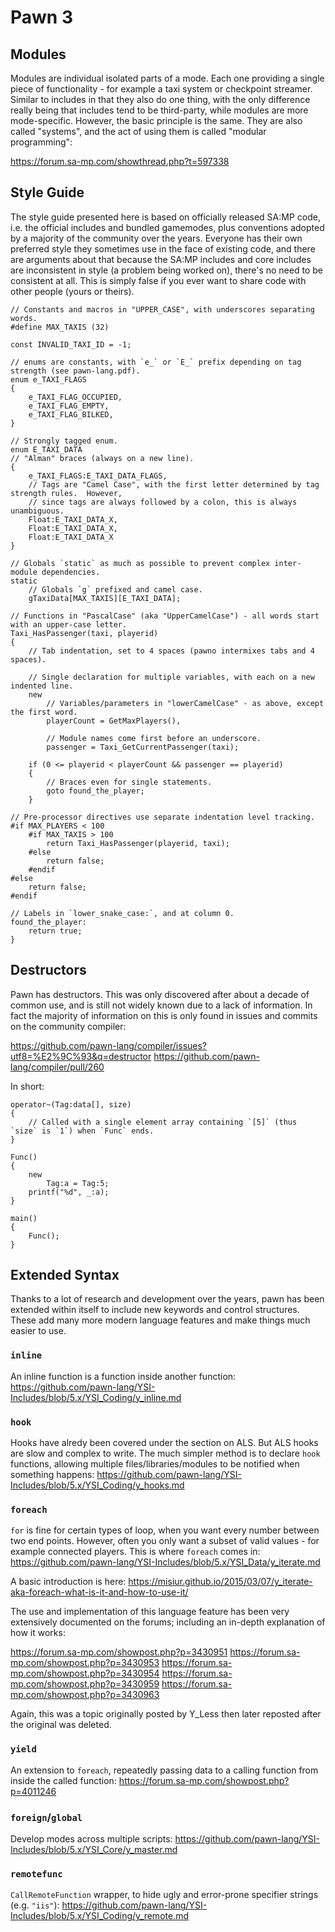 # Pawn 3

## Modules

Modules are individual isolated parts of a mode.  Each one providing a single piece of functionality - for example a taxi system or checkpoint streamer.  Similar to includes in that they also do one thing, with the only difference really being that includes tend to be third-party, while modules are more mode-specific.  However, the basic principle is the same.  They are also called "systems", and the act of using them is called "modular programming":

https://forum.sa-mp.com/showthread.php?t=597338

## Style Guide

The style guide presented here is based on officially released SA:MP code, i.e. the official includes and bundled gamemodes, plus conventions adopted by a majority of the community over the years.  Everyone has their own preferred style they sometimes use in the face of existing code, and there are arguments about that because the SA:MP includes and core includes are inconsistent in style (a problem being worked on), there's no need to be consistent at all.  This is simply false if you ever want to share code with other people (yours or theirs).

```pawn
// Constants and macros in "UPPER_CASE", with underscores separating words.
#define MAX_TAXIS (32)

const INVALID_TAXI_ID = -1;

// enums are constants, with `e_` or `E_` prefix depending on tag strength (see pawn-lang.pdf).
enum e_TAXI_FLAGS
{
	e_TAXI_FLAG_OCCUPIED,
	e_TAXI_FLAG_EMPTY,
	e_TAXI_FLAG_BILKED,
}

// Strongly tagged enum.
enum E_TAXI_DATA
// "Alman" braces (always on a new line).
{
	e_TAXI_FLAGS:E_TAXI_DATA_FLAGS,
	// Tags are "Camel Case", with the first letter determined by tag strength rules.  However,
	// since tags are always followed by a colon, this is always unambiguous.
	Float:E_TAXI_DATA_X,
	Float:E_TAXI_DATA_X,
	Float:E_TAXI_DATA_X
}

// Globals `static` as much as possible to prevent complex inter-module dependencies.
static
	// Globals `g` prefixed and camel case.
	gTaxiData[MAX_TAXIS][E_TAXI_DATA];

// Functions in "PascalCase" (aka "UpperCamelCase") - all words start with an upper-case letter.
Taxi_HasPassenger(taxi, playerid)
{
	// Tab indentation, set to 4 spaces (pawno intermixes tabs and 4 spaces).

	// Single declaration for multiple variables, with each on a new indented line.
	new
		// Variables/parameters in "lowerCamelCase" - as above, except the first word.
		playerCount = GetMaxPlayers(),
		
		// Module names come first before an underscore.
		passenger = Taxi_GetCurrentPassenger(taxi);

	if (0 <= playerid < playerCount && passenger == playerid)
	{
		// Braces even for single statements.
		goto found_the_player;
	}

// Pre-processor directives use separate indentation level tracking.
#if MAX_PLAYERS < 100
	#if MAX_TAXIS > 100
		return Taxi_HasPassenger(playerid, taxi);
	#else
		return false;
	#endif
#else
	return false;
#endif

// Labels in `lower_snake_case:`, and at column 0.
found_the_player:
	return true;
}
```

## Destructors

Pawn has destructors.  This was only discovered after about a decade of common use, and is still not widely known due to a lack of information.  In fact the majority of information on this is only found in issues and commits on the community compiler:

https://github.com/pawn-lang/compiler/issues?utf8=%E2%9C%93&q=destructor
https://github.com/pawn-lang/compiler/pull/260

In short:

```pawn
operator~(Tag:data[], size)
{
	// Called with a single element array containing `[5]` (thus `size` is `1`) when `Func` ends.
}

Func()
{
	new
		Tag:a = Tag:5;
	printf("%d", _:a);
}

main()
{
	Func();
}
```

## Extended Syntax

Thanks to a lot of research and development over the years, pawn has been extended within itself to include new keywords and control structures.  These add many more modern language features and make things much easier to use.

### `inline`

An inline function is a function inside another function: https://github.com/pawn-lang/YSI-Includes/blob/5.x/YSI_Coding/y_inline.md

### `hook`

Hooks have alredy been covered under the section on ALS.  But ALS hooks are slow and complex to write.  The much simpler method is to declare `hook` functions, allowing multiple files/libraries/modules to be notified when something happens: https://github.com/pawn-lang/YSI-Includes/blob/5.x/YSI_Coding/y_hooks.md

### `foreach`

`for` is fine for certain types of loop, when you want every number between two end points.  However, often you only want a subset of valid values - for example connected players.  This is where `foreach` comes in: https://github.com/pawn-lang/YSI-Includes/blob/5.x/YSI_Data/y_iterate.md

A basic introduction is here: https://misiur.github.io/2015/03/07/y_iterate-aka-foreach-what-is-it-and-how-to-use-it/

The use and implementation of this language feature has been very extensively documented on the forums; including an in-depth explanation of how it works:

https://forum.sa-mp.com/showpost.php?p=3430951
https://forum.sa-mp.com/showpost.php?p=3430953
https://forum.sa-mp.com/showpost.php?p=3430954
https://forum.sa-mp.com/showpost.php?p=3430959
https://forum.sa-mp.com/showpost.php?p=3430963

Again, this was a topic originally posted by Y_Less then later reposted after the original was deleted.

### `yield`

An extension to `foreach`, repeatedly passing data to a calling function from inside the called function: https://forum.sa-mp.com/showpost.php?p=4011246

### `foreign`/`global`

Develop modes across multiple scripts: https://github.com/pawn-lang/YSI-Includes/blob/5.x/YSI_Core/y_master.md

### `remotefunc`

`CallRemoteFunction` wrapper, to hide ugly and error-prone specifier strings (e.g. `"iis"`): https://github.com/pawn-lang/YSI-Includes/blob/5.x/YSI_Coding/y_remote.md

